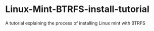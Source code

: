 # Linux-Mint-BTRFS-install-tutorial
A tutorial explaining the process of installing Linux mint with BTRFS
